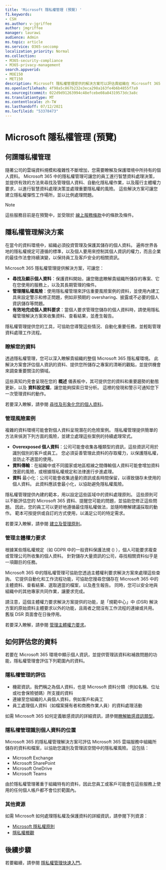 ```yaml
---
title: 'Microsoft 隱私權管理 (預覽) '
f1.keywords:
- CSH
ms.author: v-jgriffee
author: jmgriffee
manager: laurawi
audience: Admin
ms.topic: article
ms.service: O365-seccomp
localization_priority: Normal
ms.collection:
- M365-security-compliance
- M365-privacy-management
search.appverid:
- MOE150
- MET150
description: Microsoft 隱私權管理提供的解決方案可以評估貴組織在 Microsoft 365 中儲存的個人資料，並協助您找出並修正隱私權風險。
ms.openlocfilehash: 4f98a5c867b232e3eca298a163fe4b6b4855f7a9
ms.sourcegitcommit: 022d9d91263994c48efcebe08a84319573dc3a8c
ms.translationtype: MT
ms.contentlocale: zh-TW
ms.lasthandoff: 07/12/2021
ms.locfileid: "53378473"
---
```

# <a name="microsoft-privacy-management-preview"></a>Microsoft 隱私權管理 (預覽) 

## <a name="what-is-privacy-management"></a>何謂隱私權管理

隨著公司的雲端資料規模和複雜性不斷增加，您需要瞭解及保護環境中所持有的個人資料。 Microsoft 365 中的隱私權管理可讓您的員工進行智慧資料處理決策，並提供有效的方法來尋找及管理個人資料、自動化隱私權作業，以及履行主體權力要求，以進行智慧資料處理決策並處理重要隱私權的風險。 這些解決方案可讓您建立隱私權彈性工作場所，並以比例處理問題。

> [!NOTE]
> 這些服務目前是在預覽中，並受限於 [線上服務條款](https://www.microsoft.com/en-us/licensing/product-licensing/products)中的條款及條件。

## <a name="privacy-management-solutions"></a>隱私權管理解決方案

在當今的資料環境中，組織必須投資管理及保護其儲存的個人資料。 遍佈世界各地的隱私權規定可遵循的標準，以及個人要用來控制其個人資訊的權力，而且企業的最佳作法會持續演變，以保持員工及客戶安全的相關資訊。

Microsoft 365 隱私權管理提供解決方案，可讓您：

- **尋找及顯示個人資料**：保護資料開始，讓您徹底瞭解貴組織所儲存的專案、它在您使用的服務上，以及其長期管理的條件。
- **管理隱私權風險**：使用隱私權管理來評估重要風險案例的資料，並使用內建工具來設定警示和修正問題，例如非預期的 oversharing、披露或不必要的個人資訊儲存等問題。
- **有效地完成個人資料要求**：當個人要求管理您儲存的個人資料時，請使用隱私權管理解決方案來收集資料、查看結果，並產生報告。

隱私權管理提供您的工具，可協助您導覽這些情況、自動化重要任務，並輕鬆管理資料處理工作流程。

### <a name="understand-your-data"></a>瞭解您的資料

透過隱私權管理，您可以深入瞭解貴組織的整個 Microsoft 365 隱私權環境。 此解決方案會評估個人資訊的資料、提供您所儲存之專案的清晰的觀點，並提供機會來調查重要關注的領域。

這些真知灼見會呈現在您的 **概述** 儀表板中，其可提供您的資料和重要趨勢的動態更新，以及 **資料設定檔**，讓您能夠探索日常分析。 這裡的發現和警示可通知您下一次管理資料的動作。

若要深入瞭解，請參閱 [尋找及形象化您的個人資料](privacy-management-data-profile.md)。

### <a name="manage-risk-scenarios"></a>管理風險案例

複雜的資料環境可能會對個人資料呈現潛在的危險案例。 隱私權管理提供簡單的方法來偵測下列方面的風險，並建立處理這些案例的持續處理常式。

- **Overexposed 個人資料**：公司可能會收集各種類型的資訊，這些資訊可用於識別個別的客戶或員工。 您必須妥善管理此資料的存取權力，以保護隱私權，並防止不適當的使用。
- **資料傳輸**：在組織中或不同國家或地區框線之間傳輸個人資料可能會增加資料洩密的風險，或根據隱私權規定和法律進行步進處理。
- **資料** 最小化：公司可能會收集過量的資訊或長時間保留，以導致儲存未使用的個人資料。 此資料應該會最小化，以協助避免隱私權風險。

隱私權管理提供內建的範本，用以設定這些區域中的資料處理原則。 這些原則可以不斷評估您的 Microsoft 365 資料、提醒您可能的問題，並協助您修正這些問題。 因此，您的員工可以更好地遵循最佳隱私權做法，並隨時瞭解建議採取的動作。 範本可按提供或自訂的方式使用，以滿足公司的特定需求。

若要深入瞭解，請參閱 [建立及管理原則](privacy-management-policies.md)。

### <a name="manage-subject-rights-requests"></a>管理主體權力要求

根據某些隱私權規定（如 GDPR 中的一般資料保護法規 () ），個人可能要求複查或管理公司所收集的個人資料。 針對儲存大量資訊的公司，尋找相關資料似乎是一項艱巨的任務。

Microsoft 365 中的隱私權管理可協助您透過主體權利要求解決方案來處理這些查詢。 它提供自動化和工作流程功能，可協助您搜尋您儲存在 Microsoft 365 中的主體資料、查看結果、選取適當的檔案，以及產生報告。 同時，您可以安全地與組織中的其他專家共同作業，讓要求完成。

請注意，這個主體權力要求解決方案提供的功能，是「規範中心」中 (DSR) 解決方案的原始資料主體要求以外的功能，且兩者之間沒有工作流程的連線或共用。 舊版 DSR 頁面會在日後停用。

若要深入瞭解，請參閱 [管理主體權力要求](privacy-management-subject-rights-requests.md)。

## <a name="how-we-evaluate-your-data"></a>如何評估您的資料

若要在 Microsoft 365 環境中顯示個人資訊，並提供管理該資料和補救問題的功能，隱私權管理會評估下列範圍內的資料。

### <a name="what-privacy-management-evaluates"></a>隱私權管理的評估

- 機密資訊，我們稱之為個人資料，也是 Microsoft 資料分類（例如名稱、位址或社會保險號碼）所支援的資料
- 連線至您組織的人員個人資料，例如客戶和員工
- 員工處理個人資料（如檔案擁有者和商務作業人員）的資料處理活動

如需 Microsoft 365 如何定義敏感資訊的詳細資訊，請參閱[瞭解敏感資訊類型](sensitive-information-type-learn-about.md)。

### <a name="where-privacy-management-identifies-personal-data"></a>隱私權管理識別個人資料的位置

Microsoft 365 的隱私權管理解決方案可評估 Microsoft 365 雲端服務中組織所儲存的資料和檔案，以協助您識別及管理該空間中的隱私權風險。 這包括：

- Microsoft Exchange
- Microsoft SharePoint
- Microsoft OneDrive
- Microsoft Teams

由於隱私權管理著重于組織特有的資料，因此您員工或客戶可能會在這些服務上使用的任何個人帳戶都不會位於範圍內。

### <a name="additional-resources"></a>其他資源

如需 Microsoft 如何處理隱私權及保護資料的詳細資訊，請參閱下列資源：

- [Microsoft 隱私權原則](https://www.microsoft.com/en-us/trust-center/privacy)
- [隱私權概觀](/compliance/assurance/assurance-privacy)

## <a name="next-steps"></a>後續步驟

若要繼續，請參閱 [隱私權管理快速入門](privacy-management-setup.md)。
